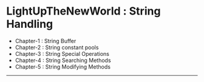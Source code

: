 # LightUpTheNewWorld : String Handling
* Chapter-1 : String Buffer
* Chapter-2 : String constant pools
* Chapter-3 : String Special Operations
* Chapter-4 : String Searching Methods
* Chapter-5 : String Modifying Methods
---
